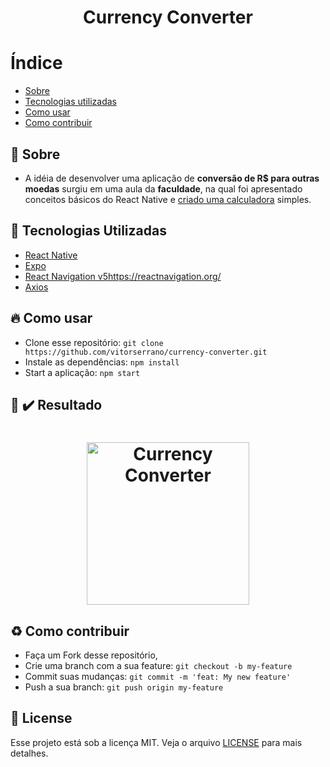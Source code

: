 <h1 align="center"> 
    Currency Converter
</h1>

# Índice

- [Sobre](#sobre)
- [Tecnologias utilizadas](#tecnologias-utilizadas)
- [Como usar](#como-usar)
- [Como contribuir](#como-contribuir)

<a id="sobre"></a>
## :bookmark: Sobre 

- A idéia de desenvolver uma aplicação de <b>conversão de R$ para outras moedas</b> surgiu em uma aula da <b>faculdade</b>, na qual foi apresentado conceitos básicos do React Native e [criado uma calculadora](https://github.com/vitorserrano/calculator-react-native) simples.

<a id="tecnologias-utilizadas"></a>
## :rocket: Tecnologias Utilizadas

- [React Native](https://reactnative.dev/)
- [Expo](https://expo.io/)
- [React Navigation v5]()https://reactnavigation.org/
- [Axios](https://github.com/axios/axios)

<a id="como-usar"></a>
## :fire: Como usar

- Clone esse repositório: `git clone https://github.com/vitorserrano/currency-converter.git`
- Instale as dependências: `npm install` 
- Start a aplicação: `npm start`

## :iphone: :heavy_check_mark: Resultado

<h1 align="center">
    <img alt="Currency Converter" title="#currencyconverter" width="260px" src=".github/video.gif" />
</h1>

<a id="como-contribuir"></a>
## :recycle: Como contribuir

- Faça um Fork desse repositório,
- Crie uma branch com a sua feature: `git checkout -b my-feature`
- Commit suas mudanças: `git commit -m 'feat: My new feature'`
- Push a sua branch: `git push origin my-feature`

## :memo: License

Esse projeto está sob a licença MIT. Veja o arquivo [LICENSE](LICENSE) para mais detalhes.


